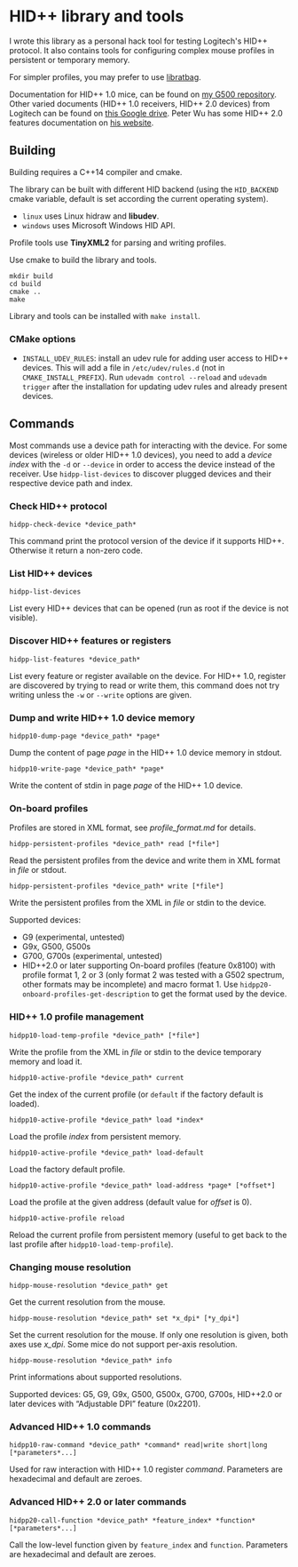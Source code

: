 HID++ library and tools
=======================

I wrote this library as a personal hack tool for testing Logitech's HID++ protocol. It also contains tools for configuring complex mouse profiles in persistent or temporary memory.

For simpler profiles, you may prefer to use [libratbag](https://github.com/libratbag/libratbag).

Documentation for HID++ 1.0 mice, can be found on [my G500 repository](https://github.com/cvuchener/g500/tree/master/doc). Other varied documents (HID++ 1.0 receivers, HID++ 2.0 devices) from Logitech can be found on [this Google drive](https://drive.google.com/folderview?id=0BxbRzx7vEV7eWmgwazJ3NUFfQ28). Peter Wu has some HID++ 2.0 features documentation on [his website](https://lekensteyn.nl/files/logitech/).


Building
--------

Building requires a C++14 compiler and cmake.

The library can be built with different HID backend (using the `HID_BACKEND` cmake variable, default is set according the current operating system).
 - `linux` uses Linux hidraw and **libudev**.
 - `windows` uses Microsoft Windows HID API.

Profile tools use **TinyXML2** for parsing and writing profiles.

Use cmake to build the library and tools.

```
mkdir build
cd build
cmake ..
make
```

Library and tools can be installed with `make install`.

### CMake options

 - `INSTALL_UDEV_RULES`: install an udev rule for adding user access to HID++ devices. This will add a file in `/etc/udev/rules.d` (not in `CMAKE_INSTALL_PREFIX`). Run `udevadm control --reload` and `udevadm trigger` after the installation for updating udev rules and already present devices.


Commands
--------

Most commands use a device path for interacting with the device. For some devices (wireless or older HID++ 1.0 devices), you need to add a *device index* with the `-d` or `--device` in order to access the device instead of the receiver. Use `hidpp-list-devices` to discover plugged devices and their respective device path and index.

### Check HID++ protocol

    hidpp-check-device *device_path*

This command print the protocol version of the device if it supports HID++. Otherwise it return a non-zero code.


### List HID++ devices

    hidpp-list-devices

List every HID++ devices that can be opened (run as root if the device is not visible).


### Discover HID++ features or registers

    hidpp-list-features *device_path*

List every feature or register available on the device. For HID++ 1.0, register are discovered by trying to read or write them, this command does not try writing unless the `-w` or `--write` options are given.


### Dump and write HID++ 1.0 device memory

    hidpp10-dump-page *device_path* *page*

Dump the content of page *page* in the HID++ 1.0 device memory in stdout.

    hidpp10-write-page *device_path* *page*

Write the content of stdin in page *page* of the HID++ 1.0 device.


### On-board profiles

Profiles are stored in XML format, see *profile_format.md* for details.

    hidpp-persistent-profiles *device_path* read [*file*]

Read the persistent profiles from the device and write them in XML format in *file* or stdout.

    hidpp-persistent-profiles *device_path* write [*file*]

Write the persistent profiles from the XML in *file* or stdin to the device.

Supported devices:
 - G9 (experimental, untested)
 - G9x, G500, G500s
 - G700, G700s (experimental, untested)
 - HID++2.0 or later supporting On-board profiles (feature 0x8100) with profile format 1, 2 or 3 (only format 2 was tested with a G502 spectrum, other formats may be incomplete) and macro format 1. Use `hidpp20-onboard-profiles-get-description` to get the format used by the device.


### HID++ 1.0 profile management

    hidpp10-load-temp-profile *device_path* [*file*]

Write the profile from the XML in *file* or stdin to the device temporary memory and load it.

    hidpp10-active-profile *device_path* current

Get the index of the current profile (or `default` if the factory default is loaded).

    hidpp10-active-profile *device_path* load *index*

Load the profile *index* from persistent memory.

    hidpp10-active-profile *device_path* load-default

Load the factory default profile.

    hidpp10-active-profile *device_path* load-address *page* [*offset*]

Load the profile at the given address (default value for *offset* is 0).

    hidpp10-active-profile reload

Reload the current profile from persistent memory (useful to get back to the last profile after `hidpp10-load-temp-profile`).


### Changing mouse resolution

    hidpp-mouse-resolution *device_path* get

Get the current resolution from the mouse.

    hidpp-mouse-resolution *device_path* set *x_dpi* [*y_dpi*]

Set the current resolution for the mouse. If only one resolution is given, both axes use *x_dpi*. Some mice do not support per-axis resolution.

    hidpp-mouse-resolution *device_path* info

Print informations about supported resolutions.

Supported devices: G5, G9, G9x, G500, G500x, G700, G700s, HID++2.0 or later devices with “Adjustable DPI” feature (0x2201).


### Advanced HID++ 1.0 commands

    hidpp10-raw-command *device_path* *command* read|write short|long [*parameters*...]

Used for raw interaction with HID++ 1.0 register *command*. Parameters are hexadecimal and default are zeroes.


### Advanced HID++ 2.0 or later commands

    hidpp20-call-function *device_path* *feature_index* *function* [*parameters*...]

Call the low-level function given by `feature_index` and `function`. Parameters are hexadecimal and default are zeroes.


